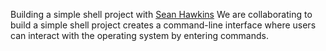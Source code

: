  Building a simple shell project with [Sean Hawkins](https://github.com/rileyhawk1417)
  We are collaborating to build a simple shell project creates a command-line interface
  where users can interact with the operating system by entering commands.

